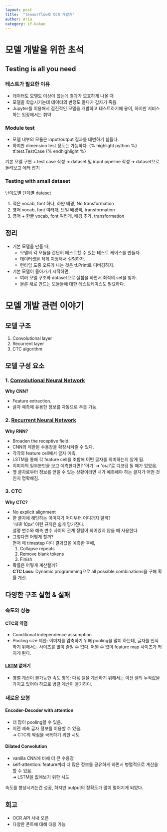 ```yaml
---
layout: post
title:  "tensorflow로 OCR 개발기"
author: Aria
category: if-kakao
---
```


# 모델 개발을 위한 초석
## Testing is all you need
### 테스트가 필요한 이유
- 데이터도 모델도 이상이 없는데 결과가 모호하게 나올 때
- 모델을 학습시키는데 데이터의 반정도 돌다가 갑자기 죽음.
- Jupyter를 이용해서 점진적인 모델을 개발하고 테스트하기에 용이, 하지만 서비스하는 입장에서는 취약

### Module test
- 모델 내부의 모듈은 input/output 결과를 대변하기 힘들다.
- 하지만 dimension test 정도는 가능하다.
{% highlight python %}
tf.test.TestCase
{% endhighlight %}

기본 모델 구현 + test case 작성 ➔ dataset 및 input pipeline 작성 ➔ dataset으로 돌려보고 에러 잡기

### Testing with small dataset
난이도별 단계별 dataset
1. 적은 vocab, font 하나, 하얀 배경, No transformation
2. 영어 vocab, font 여러개, 단일 배경색, transformation
3. 영어 + 한글 vocab, font 여러개, 배경 추가, transformation

## 정리
- 기본 모델을 만들 때,
  - 모델의 각 모듈을 간단히 테스트할 수 있는 테스트 케이스를 만들자.
  - 데이터셋을 작게 지정해서 실험하자.
  - 런타임 도중 오류가 나는 것은 tf.Print로 디버깅하자.
- 기본 모델이 돌아가기 시작하면,
  - 여러 모델 구조와 dataset으로 실험을 하면서 최적의 set을 찾자.
  - 물론 새로 만드는 모듈들에 대한 테스트케이스도 필요하다.


# 모델 개발 관련 이야기
## 모델 구조
1. Convolutional layer
2. Recurrent layer
3. CTC algorithm

## 모델 구성 요소
### 1. [Convolutional Neural Network](https://en.wikipedia.org/wiki/Convolutional_neural_network)
**Why CNN?**
- Feature extraction.
- 글자 예측에 유용한 정보를 자동으로 추출 가능.

### 2. [Recurrent Neural Network](https://en.wikipedia.org/wiki/Recurrent_neural_network)
**Why RNN?**
- Broaden the receptive field.
- CNN의 제한된 수용장을 확장시켜줄 수 있다.
- 각각의 feature cell에서 글자 예측.
- LSTM을 통해 각 feature cell을 조합해 어떤 글자를 의미하는지 알게 됨.
- 이미지의 일부분만을 보고 예측한다면? '아기' ➔ 'orJI'로 디코딩 될 때가 있었음.
- 옆 글자로부터 정보를 얻을 수 있는 상황이라면 내가 예측해야 하는 글자가 어떤 것인지 명확해짐.

### 3. CTC
**Why CTC?**
- No explicit alignment
- 한 글자에 해당하는 이미지가 어디부터 어디까지 일까?<br/>
  '_대충 10px_' 이런 규칙은 쉽게 망가진다.<br/>
   설명 변수와 예측 변수 사이의 관계 정렬이 되어있지 않을 때 사용한다.
- 그렇다면 어떻게 할까?<br/>
  먼저 매 timestep 마다 결과값을 예측한 후에,
  1. Collapse repeats
  2. Remove blank tokens
  3. Finish
- 확률은 어떻게 계산될까?<br/>
  **CTC Loss**: Dynamic programming으로 all possible combinations을 구해 확률 계산.

## 다양한 구조 실험 & 실패
### 속도와 성능
#### CTC의 약점
- Conditional independence assumption
- Pooling size 제한: 이미지를 압축하기 위해 pooling을 많이 하는데, 글자를 인식하기 위해서는 사이즈를 많이 줄일 수 없다. 어쩔 수 없이 feature map 사이즈가 커지게 된다.

#### [LSTM](https://en.wikipedia.org/wiki/Long_short-term_memory) 없애기
- 병렬 계산이 불가능한 속도 병목: 다음 셀을 계산하기 위해서는 이전 셀의 누적값을 가지고 있어야 하므로 병렬 계산이 불가하다.

### 새로운 모형
#### Encoder-Decoder with attention
- 더 많이 pooling할 수 있음.
- 이전 졔측 글자 정보를 이용할 수 있음.<br/>
  ➔ CTC의 약점을 극복하기 위한 시도

#### Dilated Convolution
- vanilla CNN에 비해 더 큰 수용장
- self-attention: feature끼리 더 많은 정보를 공유하게 하면서 병렬적으로 계산을 할 수 있음.<br/>
  ➔ LSTM을 없애보기 위한 시도

속도를 향상시키는건 성공, 하지만 output의 정확도가 많이 떨어지게 되었다.

## 회고
- OCR API 사내 오픈
- 다양한 폰트에 대해 대응 가능
